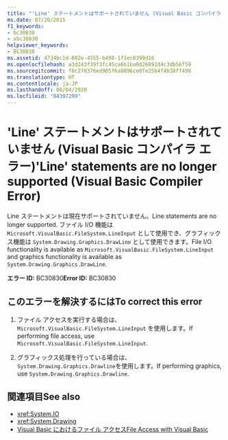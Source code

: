 ```yaml
---
title: "'Line' ステートメントはサポートされていません (Visual Basic コンパイラ エラー)"
ms.date: 07/20/2015
f1_keywords:
- bc30830
- vbc30830
helpviewer_keywords:
- BC30830
ms.assetid: 4734bc1d-882e-4555-b498-1f1ec0399d16
ms.openlocfilehash: a3d243f39f3fc45ca6b1ba0d26892d4c3db56f59
ms.sourcegitcommit: f8c270376ed905f6a8896ce0fe25b4f4b38ff498
ms.translationtype: HT
ms.contentlocale: ja-JP
ms.lasthandoff: 06/04/2020
ms.locfileid: "84397299"
---
```

# <a name="line-statements-are-no-longer-supported-visual-basic-compiler-error"></a><span data-ttu-id="76d89-102">'Line' ステートメントはサポートされていません (Visual Basic コンパイラ エラー)</span><span class="sxs-lookup"><span data-stu-id="76d89-102">'Line' statements are no longer supported (Visual Basic Compiler Error)</span></span>
<span data-ttu-id="76d89-103">Line ステートメントは現在サポートされていません。</span><span class="sxs-lookup"><span data-stu-id="76d89-103">Line statements are no longer supported.</span></span> <span data-ttu-id="76d89-104">ファイル I/O 機能は `Microsoft.VisualBasic.FileSystem.LineInput` として使用でき、グラフィックス機能は `System.Drawing.Graphics.DrawLine` として使用できます。</span><span class="sxs-lookup"><span data-stu-id="76d89-104">File I/O functionality is available as `Microsoft.VisualBasic.FileSystem.LineInput` and graphics functionality is available as `System.Drawing.Graphics.DrawLine`.</span></span>  
  
 <span data-ttu-id="76d89-105">**エラー ID:** BC30830</span><span class="sxs-lookup"><span data-stu-id="76d89-105">**Error ID:** BC30830</span></span>  
  
## <a name="to-correct-this-error"></a><span data-ttu-id="76d89-106">このエラーを解決するには</span><span class="sxs-lookup"><span data-stu-id="76d89-106">To correct this error</span></span>  
  
1. <span data-ttu-id="76d89-107">ファイル アクセスを実行する場合は、`Microsoft.VisualBasic.FileSystem.LineInput` を使用します。</span><span class="sxs-lookup"><span data-stu-id="76d89-107">If performing file access, use `Microsoft.VisualBasic.FileSystem.LineInput`.</span></span>  
  
2. <span data-ttu-id="76d89-108">グラフィックス処理を行っている場合は、 `System.Drawing.Graphics.Drawline`を使用します。</span><span class="sxs-lookup"><span data-stu-id="76d89-108">If performing graphics, use `System.Drawing.Graphics.Drawline`.</span></span>  
  
## <a name="see-also"></a><span data-ttu-id="76d89-109">関連項目</span><span class="sxs-lookup"><span data-stu-id="76d89-109">See also</span></span>

- <xref:System.IO>
- <xref:System.Drawing>
- [<span data-ttu-id="76d89-110">Visual Basic におけるファイル アクセス</span><span class="sxs-lookup"><span data-stu-id="76d89-110">File Access with Visual Basic</span></span>](../../developing-apps/programming/drives-directories-files/file-access.md)
